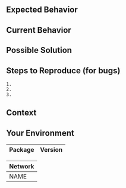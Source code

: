 <!--- Thank you for taking the time to file an Issue -->

<!--- Before submitting please check to see if this issue was already reported -->

## Expected Behavior

<!--- If you're describing a bug, tell us what should happen -->

<!--- If you're suggesting a package change/improvement, tell us how it should work -->

<!--- If you're suggesting a contract or protocol change/improvement, visit our ZEIPs repo https://github.com/0xProject/ZEIPs -->

## Current Behavior

<!--- If describing a bug, tell us what happens instead of the expected behavior -->

<!--- If suggesting a change/improvement, explain the difference from current behavior -->

## Possible Solution

<!--- Not obligatory, but suggest a fix/reason for the bug, -->

<!--- or ideas how to implement the addition or change -->

## Steps to Reproduce (for bugs)

<!--- Provide a link to a live example, or an unambiguous set of steps to -->

<!--- reproduce this bug. Include code to reproduce, if relevant -->

```
1.
2.
3.
```

## Context

<!--- How has this issue affected you? What are you trying to accomplish? -->

<!--- Providing context helps us come up with a solution that is most useful in the real world -->

## Your Environment

<!--- Include as many relevant details about the environment you experienced the bug in -->

| Package | Version |
| ------: | :------ |

<!-- For example:
|    `protocol-utils` | 2.0.4   |
| `Exchange Contract` | v3      |
-->

| Network |
| ------- |
| NAME    |

<!-- For example:
| mainnet |
| goerli |
| development |
-->
